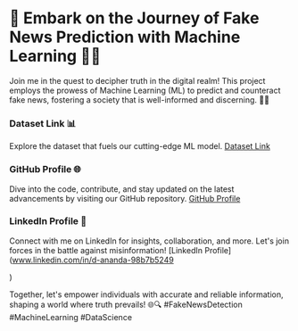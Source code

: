 # 🚀 **Embark on the Journey of Fake News Prediction with Machine Learning 🕵️‍♂️**

Join me in the quest to decipher truth in the digital realm! This project employs the prowess of Machine Learning (ML) to predict and counteract fake news, fostering a society that is well-informed and discerning. 📰🤖

### Dataset Link 📊
Explore the dataset that fuels our cutting-edge ML model. [Dataset Link](https://www.youtube.com/redirect?event=video_description&redir_token=QUFFLUhqa054MFBWdFJQTDg5dDBMRGJOdmYxcXRMSFJDZ3xBQ3Jtc0tsWE5XWFRmVlBjbUI0UW93WWlKdFhLb1JJaVpreS0zZUlSaTZMS3lQcl9mdEtwLXp6OFVfQmUtMUlIcFBtU3V0QnJDcUVFeUVVWmcyTnUyVVJRSG5kYUhXN3A0d1FrUjJxMmMyQnk1MC16UnNpQy14NA&q=https%3A%2F%2Fwww.kaggle.com%2Fc%2Ffake-news%2Fdata%3Fselect%3Dtrain.csv&v=nacLBdyG6jE)

### GitHub Profile 🌐
Dive into the code, contribute, and stay updated on the latest advancements by visiting our GitHub repository. [GitHub Profile](https://github.com/Bottleneck44)

### LinkedIn Profile 👥
Connect with me on LinkedIn for insights, collaboration, and more. Let's join forces in the battle against misinformation! [LinkedIn Profile](www.linkedin.com/in/d-ananda-98b7b5249

)

Together, let's empower individuals with accurate and reliable information, shaping a world where truth prevails! 🌐🔍 #FakeNewsDetection #MachineLearning #DataScience
